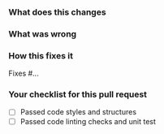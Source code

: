 ### What does this changes

<!--- Brief summary of the changes -->

### What was wrong

<!--- Description of what was the root cause of the issue. -->

### How this fixes it

<!--- Description of how the changes fix the issue. -->

Fixes #...

### Your checklist for this pull request

<!--- Please review the guidelines for contributing to this repository at: -->
<!--- https://github.com/PyThaiNLP/pythainlp/blob/dev/CONTRIBUTING.md -->

- [ ] Passed code styles and structures
- [ ] Passed code linting checks and unit test
